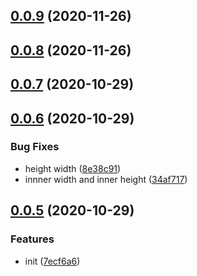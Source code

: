 ## [0.0.9](http://gitlab.alibaba-inc.com/ali-interaction/miniprogram-adapter/compare/v0.0.8...v0.0.9) (2020-11-26)



## [0.0.8](http://gitlab.alibaba-inc.com/ali-interaction/miniprogram-adapter/compare/v0.0.7...v0.0.8) (2020-11-26)



## [0.0.7](http://gitlab.alibaba-inc.com/ali-interaction/miniprogram-adapter/compare/v0.0.6...v0.0.7) (2020-10-29)



## [0.0.6](http://gitlab.alibaba-inc.com/ali-interaction/miniprogram-adapter/compare/v0.0.5...v0.0.6) (2020-10-29)


### Bug Fixes

* height width ([8e38c91](http://gitlab.alibaba-inc.com/ali-interaction/miniprogram-adapter/commit/8e38c91f812719bff0c56336a28e42a15047bdd8))
* innner width and inner height ([34af717](http://gitlab.alibaba-inc.com/ali-interaction/miniprogram-adapter/commit/34af71788d0fb979ebb4c47be8b1e64836aec29c))



## [0.0.5](http://gitlab.alibaba-inc.com/ali-interaction/miniprogram-adapter/compare/7ecf6a61776b9747bc370e5dc7c99ea29954e853...v0.0.5) (2020-10-29)


### Features

* init ([7ecf6a6](http://gitlab.alibaba-inc.com/ali-interaction/miniprogram-adapter/commit/7ecf6a61776b9747bc370e5dc7c99ea29954e853))



